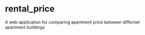 # rental_price
 A web application for comparing apartment price between differnet apartment buildings

